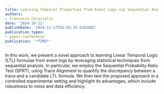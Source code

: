 ```yaml
---
title: Learning Temporal Properties from Event Logs via Sequential Analysis
authors:
- Francesco Chiariello
date: '2024-10-22'
publishDate: '2024-11-27T02:03:34.638288Z'
publication_types:
- paper-conference
publication: '*TIME*'
---
```

In this work, we present a novel approach to learning Linear Temporal Logic (LTL) formulae from event logs by leveraging statistical techniques from sequential analysis. In particular, we employ the Sequential Probability Ratio Test (SPRT), using Trace Alignment to quantify the discrepancy between a trace and a candidate LTL formula. We then test the proposed approach in a controlled experimental setting and highlight its advantages, which include robustness to noise and data efficiency.